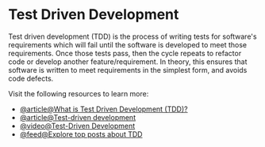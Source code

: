 # Test Driven Development

Test driven development (TDD) is the process of writing tests for software's requirements which will fail until the software is developed to meet those requirements. Once those tests pass, then the cycle repeats to refactor code or develop another feature/requirement. In theory, this ensures that software is written to meet requirements in the simplest form, and avoids code defects.

Visit the following resources to learn more:

- [@article@What is Test Driven Development (TDD)?](https://www.guru99.com/test-driven-development.html)
- [@article@Test-driven development](https://www.ibm.com/garage/method/practices/code/practice_test_driven_development/)
- [@video@Test-Driven Development](https://www.youtube.com/watch?v=Jv2uxzhPFl4)
- [@feed@Explore top posts about TDD](https://app.daily.dev/tags/tdd?ref=roadmapsh)

